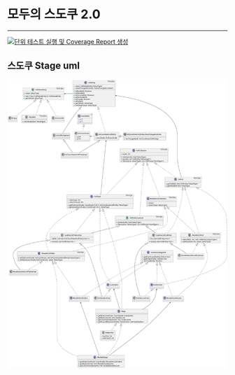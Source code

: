 # 모두의 스도쿠 2.0

---

[![단위 테스트 실행 및 Coverage Report 생성](https://github.com/hsbaewa/HS-Sudoku2/actions/workflows/generate-coverage-reports.yml/badge.svg)](https://github.com/hsbaewa/HS-Sudoku2/actions/workflows/generate-coverage-reports.yml)

## 스도쿠 Stage uml
![](document/stage.svg)
